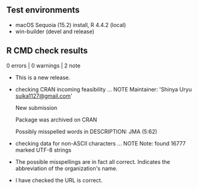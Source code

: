 ## Test environments

* macOS Sequoia (15.2) install, R 4.4.2 (local)
* win-builder (devel and release)

## R CMD check results

0 errors | 0 warnings | 2 note

* This is a new release.

* checking CRAN incoming feasibility ... NOTE
  Maintainer: 'Shinya Uryu <suika1127@gmail.com>'

  New submission
  
  Package was archived on CRAN
  
  Possibly misspelled words in DESCRIPTION:
    JMA (5:62)


* checking data for non-ASCII characters ... NOTE
  Note: found 16777 marked UTF-8 strings
* The possible misspellings are in fact all correct. Indicates the abbreviation of the organization's name.
* I have checked the URL is correct.
